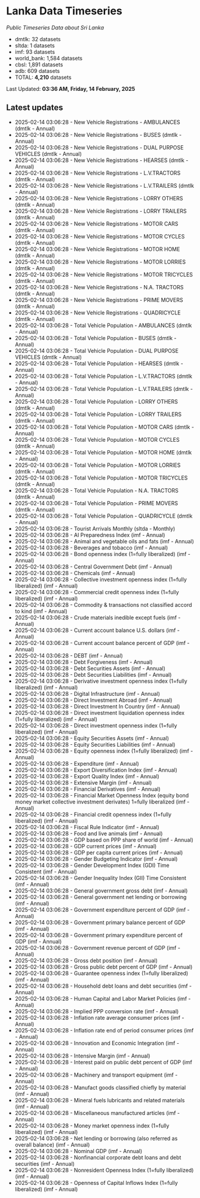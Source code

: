 # Lanka Data Timeseries
*Public Timeseries Data about Sri Lanka*

* dmtlk: 32 datasets
* sltda: 1 datasets
* imf: 93 datasets
* world_bank: 1,584 datasets
* cbsl: 1,891 datasets
* adb: 609 datasets
* TOTAL: **4,210** datasets

Last Updated: **03:36 AM, Friday, 14 February, 2025**

## Latest updates

* 2025-02-14 03:06:28 - New Vehicle Registrations - AMBULANCES (dmtlk - Annual)
* 2025-02-14 03:06:28 - New Vehicle Registrations - BUSES (dmtlk - Annual)
* 2025-02-14 03:06:28 - New Vehicle Registrations - DUAL PURPOSE VEHICLES (dmtlk - Annual)
* 2025-02-14 03:06:28 - New Vehicle Registrations - HEARSES (dmtlk - Annual)
* 2025-02-14 03:06:28 - New Vehicle Registrations - L.V.TRACTORS (dmtlk - Annual)
* 2025-02-14 03:06:28 - New Vehicle Registrations - L.V.TRAILERS (dmtlk - Annual)
* 2025-02-14 03:06:28 - New Vehicle Registrations - LORRY OTHERS (dmtlk - Annual)
* 2025-02-14 03:06:28 - New Vehicle Registrations - LORRY TRAILERS (dmtlk - Annual)
* 2025-02-14 03:06:28 - New Vehicle Registrations - MOTOR CARS (dmtlk - Annual)
* 2025-02-14 03:06:28 - New Vehicle Registrations - MOTOR CYCLES (dmtlk - Annual)
* 2025-02-14 03:06:28 - New Vehicle Registrations - MOTOR HOME (dmtlk - Annual)
* 2025-02-14 03:06:28 - New Vehicle Registrations - MOTOR LORRIES (dmtlk - Annual)
* 2025-02-14 03:06:28 - New Vehicle Registrations - MOTOR TRICYCLES (dmtlk - Annual)
* 2025-02-14 03:06:28 - New Vehicle Registrations - N.A. TRACTORS (dmtlk - Annual)
* 2025-02-14 03:06:28 - New Vehicle Registrations - PRIME MOVERS (dmtlk - Annual)
* 2025-02-14 03:06:28 - New Vehicle Registrations - QUADRICYCLE (dmtlk - Annual)
* 2025-02-14 03:06:28 - Total Vehicle Population - AMBULANCES (dmtlk - Annual)
* 2025-02-14 03:06:28 - Total Vehicle Population - BUSES (dmtlk - Annual)
* 2025-02-14 03:06:28 - Total Vehicle Population - DUAL PURPOSE VEHICLES (dmtlk - Annual)
* 2025-02-14 03:06:28 - Total Vehicle Population - HEARSES (dmtlk - Annual)
* 2025-02-14 03:06:28 - Total Vehicle Population - L.V.TRACTORS (dmtlk - Annual)
* 2025-02-14 03:06:28 - Total Vehicle Population - L.V.TRAILERS (dmtlk - Annual)
* 2025-02-14 03:06:28 - Total Vehicle Population - LORRY OTHERS (dmtlk - Annual)
* 2025-02-14 03:06:28 - Total Vehicle Population - LORRY TRAILERS (dmtlk - Annual)
* 2025-02-14 03:06:28 - Total Vehicle Population - MOTOR CARS (dmtlk - Annual)
* 2025-02-14 03:06:28 - Total Vehicle Population - MOTOR CYCLES (dmtlk - Annual)
* 2025-02-14 03:06:28 - Total Vehicle Population - MOTOR HOME (dmtlk - Annual)
* 2025-02-14 03:06:28 - Total Vehicle Population - MOTOR LORRIES (dmtlk - Annual)
* 2025-02-14 03:06:28 - Total Vehicle Population - MOTOR TRICYCLES (dmtlk - Annual)
* 2025-02-14 03:06:28 - Total Vehicle Population - N.A. TRACTORS (dmtlk - Annual)
* 2025-02-14 03:06:28 - Total Vehicle Population - PRIME MOVERS (dmtlk - Annual)
* 2025-02-14 03:06:28 - Total Vehicle Population - QUADRICYCLE (dmtlk - Annual)
* 2025-02-14 03:06:28 - Tourist Arrivals Monthly (sltda - Monthly)
* 2025-02-14 03:06:28 - AI Preparedness Index (imf - Annual)
* 2025-02-14 03:06:28 - Animal and vegetable oils and fats (imf - Annual)
* 2025-02-14 03:06:28 - Beverages and tobacco (imf - Annual)
* 2025-02-14 03:06:28 - Bond openness index (1=fully liberalized) (imf - Annual)
* 2025-02-14 03:06:28 - Central Government Debt (imf - Annual)
* 2025-02-14 03:06:28 - Chemicals (imf - Annual)
* 2025-02-14 03:06:28 - Collective investment openness index (1=fully liberalized) (imf - Annual)
* 2025-02-14 03:06:28 - Commercial credit openness index (1=fully liberalized) (imf - Annual)
* 2025-02-14 03:06:28 - Commodity & transactions not classified accord to kind (imf - Annual)
* 2025-02-14 03:06:28 - Crude materials inedible except fuels (imf - Annual)
* 2025-02-14 03:06:28 - Current account balance U.S. dollars (imf - Annual)
* 2025-02-14 03:06:28 - Current account balance percent of GDP (imf - Annual)
* 2025-02-14 03:06:28 - DEBT (imf - Annual)
* 2025-02-14 03:06:28 - Debt Forgiveness (imf - Annual)
* 2025-02-14 03:06:28 - Debt Securities Assets (imf - Annual)
* 2025-02-14 03:06:28 - Debt Securities Liabilities (imf - Annual)
* 2025-02-14 03:06:28 - Derivative investment openness index (1=fully liberalized) (imf - Annual)
* 2025-02-14 03:06:28 - Digital Infrastructure (imf - Annual)
* 2025-02-14 03:06:28 - Direct Investment Abroad (imf - Annual)
* 2025-02-14 03:06:28 - Direct Investment In Country (imf - Annual)
* 2025-02-14 03:06:28 - Direct investment liquidation openness index (1=fully liberalized) (imf - Annual)
* 2025-02-14 03:06:28 - Direct investment openness index (1=fully liberalized) (imf - Annual)
* 2025-02-14 03:06:28 - Equity Securities Assets (imf - Annual)
* 2025-02-14 03:06:28 - Equity Securities Liabilities (imf - Annual)
* 2025-02-14 03:06:28 - Equity openness index (1=fully liberalized) (imf - Annual)
* 2025-02-14 03:06:28 - Expenditure (imf - Annual)
* 2025-02-14 03:06:28 - Export Diversification Index (imf - Annual)
* 2025-02-14 03:06:28 - Export Quality Index (imf - Annual)
* 2025-02-14 03:06:28 - Extensive Margin (imf - Annual)
* 2025-02-14 03:06:28 - Financial Derivatives (imf - Annual)
* 2025-02-14 03:06:28 - Financial Market Openness Index (equity bond money market collective investment derivates) 1=fully liberalized (imf - Annual)
* 2025-02-14 03:06:28 - Financial credit openness index (1=fully liberalized) (imf - Annual)
* 2025-02-14 03:06:28 - Fiscal Rule Indicator (imf - Annual)
* 2025-02-14 03:06:28 - Food and live animals (imf - Annual)
* 2025-02-14 03:06:28 - GDP based on PPP share of world (imf - Annual)
* 2025-02-14 03:06:28 - GDP current prices (imf - Annual)
* 2025-02-14 03:06:28 - GDP per capita current prices (imf - Annual)
* 2025-02-14 03:06:28 - Gender Budgeting Indicator (imf - Annual)
* 2025-02-14 03:06:28 - Gender Development Index (GDI) Time Consistent (imf - Annual)
* 2025-02-14 03:06:28 - Gender Inequality Index (GII) Time Consistent (imf - Annual)
* 2025-02-14 03:06:28 - General government gross debt (imf - Annual)
* 2025-02-14 03:06:28 - General government net lending or borrowing (imf - Annual)
* 2025-02-14 03:06:28 - Government expenditure percent of GDP (imf - Annual)
* 2025-02-14 03:06:28 - Government primary balance percent of GDP (imf - Annual)
* 2025-02-14 03:06:28 - Government primary expenditure percent of GDP (imf - Annual)
* 2025-02-14 03:06:28 - Government revenue percent of GDP (imf - Annual)
* 2025-02-14 03:06:28 - Gross debt position (imf - Annual)
* 2025-02-14 03:06:28 - Gross public debt percent of GDP (imf - Annual)
* 2025-02-14 03:06:28 - Guarantee openness index (1=fully liberalized) (imf - Annual)
* 2025-02-14 03:06:28 - Household debt loans and debt securities (imf - Annual)
* 2025-02-14 03:06:28 - Human Capital and Labor Market Policies (imf - Annual)
* 2025-02-14 03:06:28 - Implied PPP conversion rate (imf - Annual)
* 2025-02-14 03:06:28 - Inflation rate average consumer prices (imf - Annual)
* 2025-02-14 03:06:28 - Inflation rate end of period consumer prices (imf - Annual)
* 2025-02-14 03:06:28 - Innovation and Economic Integration (imf - Annual)
* 2025-02-14 03:06:28 - Intensive Margin (imf - Annual)
* 2025-02-14 03:06:28 - Interest paid on public debt percent of GDP (imf - Annual)
* 2025-02-14 03:06:28 - Machinery and transport equipment (imf - Annual)
* 2025-02-14 03:06:28 - Manufact goods classified chiefly by material (imf - Annual)
* 2025-02-14 03:06:28 - Mineral fuels lubricants and related materials (imf - Annual)
* 2025-02-14 03:06:28 - Miscellaneous manufactured articles (imf - Annual)
* 2025-02-14 03:06:28 - Money market openness index (1=fully liberalized) (imf - Annual)
* 2025-02-14 03:06:28 - Net lending or borrowing (also referred as overall balance) (imf - Annual)
* 2025-02-14 03:06:28 - Nominal GDP (imf - Annual)
* 2025-02-14 03:06:28 - Nonfinancial corporate debt loans and debt securities (imf - Annual)
* 2025-02-14 03:06:28 - Nonresident Openness Index (1=fully liberalized) (imf - Annual)
* 2025-02-14 03:06:28 - Openness of Capital Inflows Index (1=fully liberalized) (imf - Annual)